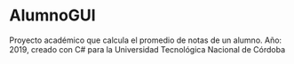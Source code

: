 # AlumnoGUI
Proyecto académico que calcula el promedio de notas de un alumno. Año: 2019, creado con C# para la Universidad Tecnológica Nacional de Córdoba
